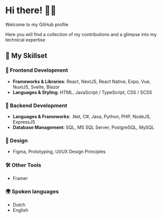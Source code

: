 # Hi there! 👋😄

Welcome to my GitHub profile

Here you will find a collection of my contributions and a glimpse into my technical expertise

## 🧠 My Skillset

### 🌟 Frontend Development

- **Frameworks & Libraries**: React, NextJS, React Native, Expo, Vue, NuxtJS, Svelte, Blazor
- **Languages & Styling**: HTML, JavaScript / TypeScript, CSS / SCSS

### 🔧 Backend Development

- **Languages & Frameworks**: .Net, C#, Java, Python, PHP, NodeJS, ExpressJS
- **Database Management**: SQL, MS SQL Server, PostgreSQL, MySQL

### 🎨 Design

- Figma, Prototyping, UI/UX Design Principles

### 🛠️ Other Tools

- Framer

### 🌍 Spoken languages
- Dutch
- English

<!-- **martrupert/martrupert** is a ✨ _special_ ✨ repository because its `README.md` (this file) appears on your GitHub profile. -->
